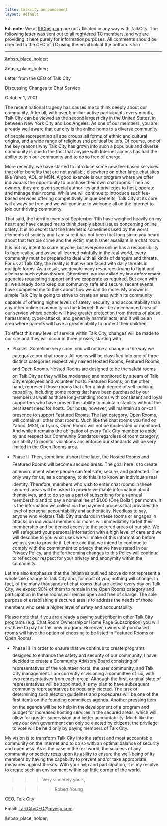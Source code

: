 ```yaml
---
title: talkcity announcement
layout: default
---
```


**Ed. note:** We at [IRChelp.org](http://www.irchelp.org/) are not affiliated in any way with TalkCity. The following letter was sent out to all registered TC members, and we are providing it here purely for information purposes. All comments should be directed to the CEO of TC using the email link at the bottom. -Jolo

* * *

&nbsp_place_holder;

&nbsp_place_holder;

Letter from the CEO of Talk City

Discussing Changes to Chat Service

October 1, 2001

The recent national tragedy has caused me to think deeply about our community.
After all, with over 5 million active participants every month, Talk City can
be viewed as the second largest city in the United States, in between New York
City and Los Angeles. As one of our members, you are already well aware that
our city is the online home to a diverse community of people representing
all age groups, all forms of ethnic and cultural origins, and a wide range of
religious and political beliefs. Of course, one of the key reasons why Talk
City has grown into such a populous and diverse community is due to the fact
that anyone with Internet access has had the ability to join our community and
to do so free of charge.

More recently, we have started to introduce some new fee-based services that
offer benefits that are not available elsewhere on other large chat sites like
Yahoo, AOL or MSN. A good example is our program where we offer individuals
the opportunity to purchase their own chat rooms. Then as owners, they are
given special authorities and privileges to host, operate and manage their
rooms. While we will continue to introduce such fee-based services offering
competitively unique benefits, Talk City at its core will always be free and
we will continue to welcome all on the Internet to join our thriving
community.

That said, the horrific events of September 11th have weighed heavily on my
heart and have caused me to think deeply about issues concerning online
safety. It is no secret that the Internet is sometimes used by the worst
elements of society and I am sure it has not been that long since you heard
about that terrible crime and the victim met his/her assailant in a chat
room. It is not my intent to scare anyone, but everyone online has a
responsibility to face reality, and as we all learned painfully in the real
world, every community must be prepared to deal with all kinds of dangers and
threats. For us at Talk City, the reality is that we are faced with daily
threats in multiple forms. As a result, we devote many resources trying to
fight and eliminate such cyber-threats. Oftentimes, we are called by law
enforcement agencies requesting support and we cooperate as required. But even
with all we already do to keep our community safe and secure, recent events
have compelled me to think about how we can do more. My answer is simple Talk
City is going to strive to create an area within its community capable of
offering higher levels of safety, security, and accountability than any other
online community on the Internet. It will be an enhanced area of our service
where people will have greater protection from threats of abuse, harassment,
cyber-attacks, and generally harmful acts, and it will be an area where
parents will have a greater ability to protect their children.

To effect this new level of service within Talk City, changes will be made to
our site and they will occur in three phases, starting with

  * Phase I  Sometime very soon, you will notice a change in the way we categorize our chat rooms. All rooms will be classified into one of three distinct categories respectively named Hosted Rooms, Featured Rooms, and Open Rooms. Hosted Rooms are designed to be the safest rooms on Talk City as they will be moderated and monitored by a team of Talk City employees and volunteer hosts. Featured Rooms, on the other hand, represent those rooms that offer a high degree of self-policing capability, including some rooms that have been purchased by our members as well as those long-standing rooms with consistent and loyal supporters who have proven their ability to maintain stability without the persistent need for hosts. Our hosts, however, will maintain an on-call presence to support Featured Rooms. The last category, Open Rooms, will contain all other chat rooms. Much like the chat rooms you find on Yahoo, MSN, or Lycos, Open Rooms will not be moderated or monitored. And while it remains the obligation of every Talk City member to abide by and respect our Community Standards regardless of room category, our ability to monitor violations and enforce our standards will be very limited in the Open Rooms area.

  * Phase II  Then, sometime a short time later, the Hosted Rooms and Featured Rooms will become secured areas. The goal here is to create an environment where people can feel safe, secure, and protected. The only way for us, as a company, to do this is to know an individuals real identity. Therefore, members who wish to enter chat rooms in these secured areas will be asked to provide verifiable information about themselves, and to do so as a part of subscribing for an annual membership and to pay a nominal fee of $1.00 (One Dollar) per month. It is the information we collect via the payment process that provides the level of personal accountability and authenticity. Needless to say, anyone who violates Talk City standards in these rooms or engages in attacks on individual members or rooms will immediately forfeit their membership and be denied access to the secured areas of our site. We will safeguard your personal information with a high level of care and we will describe to you what uses we will make of this information before we ask you to provide it. Let me add that we intend to continue to comply with the commitment to privacy that we have stated in our Privacy Policy, and the forthcoming changes to this Policy will continue to reflect our respect for your privacy and anonymity within the community.

Let me also emphasize that the initiatives outlined above do not represent a
wholesale change to Talk City and, for most of you, nothing will change. In
fact, of the many thousands of chat rooms that are active every day on Talk
City, we expect 90% of them to remain in the Open Rooms category and
participation in these rooms will remain open and free of charge. The sole
purpose of establishing a secured area is to address the needs of those
members who seek a higher level of safety and accountability.


Please note that if you are already a paying subscriber in other Talk City
programs (e.g. Chat Room Ownership or Home Page Subscription) you will _not_
have to pay for this new program. Moreover, owners of purchased rooms will
have the option of choosing to be listed in Featured Rooms or Open Rooms.

  * Phase III  In order to ensure that we continue to create programs designed to enhance the safety and security of our community, I have decided to create a Community Advisory Board consisting of representatives of the volunteer hosts, the user community, and Talk City management. I am currently envisioning a committee of six, with two representatives from each group. Although the first, original slate of representatives will be appointed, it is my plan to have subsequent community representatives be popularly elected. The task of determining such election guidelines and procedures will be one of the first items on the founding committees agenda. Another pressing item on the agenda will be to help in the development of a program and budget for increased hosting services in the secured areas, which will allow for greater supervision and better accountability. Much like the way our own government can only be elected by citizens, the privilege to vote will be held only by paying members of Talk City.

My vision is to transform Talk City into the safest and most accountable
community on the Internet and to do so with an optimal balance of security and
openness. As is the case in the real world, the success of any community or
society rests upon its ability to ensure the well-being of its members by
having the capability to prevent and/or take appropriate measures against
threats. With your help and participation, it is my resolve to create such an
environment within our little corner of the world.

> > > Very sincerely yours,

>>>

>>>> Robert Young

CEO, Talk City

Email: [TalkCityCEO@myesp.com](mailto:TalkCityCEO@myesp.com)

&nbsp_place_holder;
